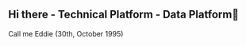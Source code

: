 ## Hi there - Technical Platform - Data Platform👋

<!--
**Eddie3010/eddie3010** is a ✨ Data Scientist - Data Analyst - Business Intelligence - AI Prompting Engineer - Technical Business Analyst - Business Intelligence and ERP Technical Consultant✨ repository because its `README.md` (this file) appears on your GitHub profile.

Here are some ideas to get you started:

- 🔭 I’m currently working on FPT Software
- 🌱 I’m currently learning about Advance Mathematics, Applied Mathematics, Advance Deep Learning
- 📫 How to reach me: https://www.linkedin.com/in/eddie-le-79920926a/
- 😄 Pronouns: he/him
- ⚡ Fun fact: " Bad to Mathematics - Passion to Mathematics 😆"
--> Call me Eddie (30th, October 1995)
